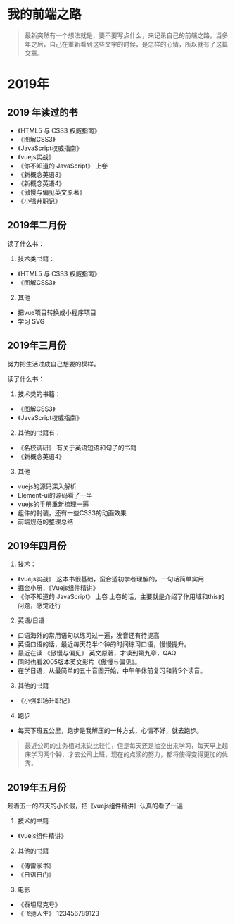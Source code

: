 # 我的前端之路
> 最新突然有一个想法就是，要不要写点什么，来记录自己的前端之路，当多年之后，自己在重新看到这些文字的时候，是怎样的心情，所以就有了这篇文章。

# 2019年

## 2019 年读过的书

- 《HTML5 与 CSS3 权威指南》
- 《图解CSS3》
- 《JavaScript权威指南》
- 《vuejs实战》
- 《你不知道的 JavaScript》 上卷
- 《新概念英语3》
- 《新概念英语4》
- 《傲慢与偏见英文原著》
- 《小强升职记》

## 2019年二月份

读了什么书：

1. 技术类书籍：

- 《HTML5 与 CSS3 权威指南》
- 《图解CSS3》

2. 其他

- 把vue项目转换成小程序项目
- 学习 SVG

## 2019年三月份

努力把生活过成自己想要的模样。

读了什么书：

1. 技术类的书籍：

- 《图解CSS3》
- 《JavaScript权威指南》

2. 其他的书籍有：

- 《名校调研》 有关于英语短语和句子的书籍
- 《新概念英语4》

3. 其他

- vuejs的源码深入解析
- Element-ui的源码看了一半
- vuejs的手册重新梳理一遍
- 组件的封装，还有一些CSS3的动画效果
- 前端规范的整理总结

## 2019年四月份

1. 技术：

- 《vuejs实战》 
这本书很基础，蛮合适初学者理解的，一句话简单实用
- 掘金小册，《Vuejs组件精讲》
- 《你不知道的 JavaScript》 上卷
上卷的话，主要就是介绍了作用域和this的问题，感觉还行

2. 英语/日语

- 口语海外的常用语句以练习过一遍，发音还有待提高
- 英语口语的话，最近每天花半个钟的时间练习口语，慢慢提升。
- 最近在读 《傲慢与偏见》 英文原著，才读到第九章，QAQ
- 同时也看2005版本英文影片《傲慢与偏见》。
- 在学日语，从最简单的五十音图开始，中午午休前复习和背5个读音。

3. 其他的书籍

- 《小强职场升职记》

4. 跑步
- 每天下班五公里，跑步是我解压的一种方式，心情不好，就去跑步。

> 最近公司的业务相对来说比较忙，但是每天还是抽空出来学习，每天早上起床学习两个钟，才去公司上班，现在的点滴的努力，都将使得变得更加的优秀。

## 2019年五月份

趁着五一的四天的小长假，把《vuejs组件精讲》认真的看了一遍

1. 技术的书籍

- 《vuejs组件精讲》

2. 其他的书籍

- 《傅雷家书》
- 《日语日门》

3. 电影

- 《泰坦尼克号》
- 《飞驰人生》
123456789123